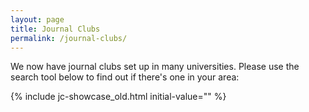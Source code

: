 ```yaml
---
layout: page
title: Journal Clubs
permalink: /journal-clubs/
---
```


We now have journal clubs set up in many universities. Please use the search tool below to find out if there's one in your area:

{% include jc-showcase_old.html initial-value="" %}
